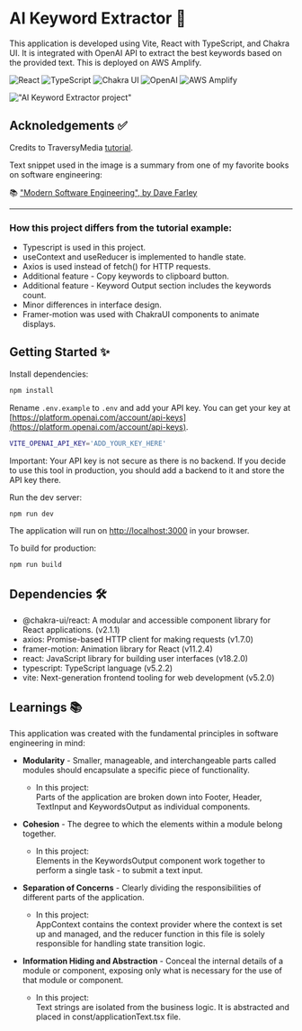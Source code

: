 # AI Keyword Extractor 💬

This application is developed using Vite, React with TypeScript, and Chakra UI. It is integrated with OpenAI API to extract the best keywords based on the provided text. This is deployed on AWS Amplify.

![React](https://img.shields.io/badge/React-20232A?style=for-the-badge&logo=react&logoColor=61DAFB)
![TypeScript](https://img.shields.io/badge/typescript-%23007ACC.svg?style=for-the-badge&logo=typescript&logoColor=white)
![Chakra UI](https://img.shields.io/badge/Chakra--UI-319795?style=for-the-badge&logo=chakra-ui&logoColor=white)
![OpenAI](https://a11ybadges.com/badge?logo=openai)
![AWS Amplify](https://a11ybadges.com/badge?logo=awsamplify)


!["AI Keyword Extractor project"](https://github.com/glowiep/ai-keyword-extractor/blob/main/public/ai-keyword-extractor.png?raw=true)

## Acknoledgements ✅
Credits to TraversyMedia <a href="https://www.traversymedia.com/blog/ai-keyword-extractor-with-react-openai">tutorial</a>. 

Text snippet used in the image is a summary from one of my favorite books on software engineering: 

📚 <a href="https://www.audible.com/pd/Modern-Software-Engineering-Audiobook/B0BLY5PL64">"Modern Software Engineering", by Dave Farley</a>

---

### How this project differs from the tutorial example:

- Typescript is used in this project.
- useContext and useReducer is implemented to handle state.
- Axios is used instead of fetch() for HTTP requests.
- Additional feature - Copy keywords to clipboard button.
- Additional feature - Keyword Output section includes the keywords count.
- Minor differences in interface design.
- Framer-motion was used with ChakraUI components to animate displays.

## Getting Started ✨

Install dependencies:

```bash
npm install
```


Rename `.env.example` to `.env` and add your API key. You can get your key at [https://platform.openai.com/account/api-keys](https://platform.openai.com/account/api-keys).

```bash
VITE_OPENAI_API_KEY='ADD_YOUR_KEY_HERE'
```

Important: Your API key is not secure as there is no backend. If you decide to use this tool in production, you should add a backend to it and store the API key there.

Run the dev server:

```bash
npm run dev
```

The application will run on [http://localhost:3000](http://localhost:3000) in your browser.

To build for production:

```bash
npm run build
```

## Dependencies 🛠️

- @chakra-ui/react: A modular and accessible component library for React applications. (v2.1.1)
- axios: Promise-based HTTP client for making requests (v1.7.0)
- framer-motion: Animation library for React (v11.2.4)
- react: JavaScript library for building user interfaces (v18.2.0)
- typescript: TypeScript language (v5.2.2)
- vite: Next-generation frontend tooling for web development (v5.2.0)

## Learnings 📚

This application was created with the fundamental principles in software engineering in mind:

- <b>Modularity</b> -  Smaller, manageable, and interchangeable parts called modules should encapsulate a specific piece of functionality. 
  - In this project: 
    <br> Parts of the application are broken down into Footer, Header, TextInput and KeywordsOutput as individual components.

- <b>Cohesion</b> - The degree to which the elements within a module belong together. 
  - In this project: 
    <br>Elements in the KeywordsOutput component work together to perform a single task - to submit a text input. 

- <b>Separation of Concerns</b> - Clearly dividing the responsibilities of different parts of the application.
  - In this project:
    <br> AppContext contains the context provider where the context is set up and managed, and the reducer function in this file is solely responsible for handling state transition logic.

- <b>Information Hiding and Abstraction</b> - Conceal the internal details of a module or component, exposing only what is necessary for the use of that module or component.
  - In this project:
    <br> Text strings are isolated from the business logic. It is abstracted and placed in const/applicationText.tsx file.
